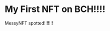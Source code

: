 # My First NFT on BCH!!!!
MessyNFT spotted!!!!!!!
                                                                                                                                                                                                       